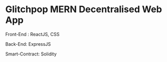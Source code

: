 # Glitchpop MERN Decentralised Web App

Front-End : ReactJS, CSS

Back-End: ExpressJS

Smart-Contract: Solidity
